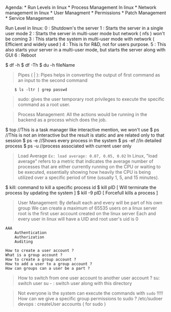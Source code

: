 Agenda: 
    * Run Levels in linux 
    * Process Management In linux 
    * Network management in linux 
    * User Managment 
    * Permissions 
    * Patch Management 
    * Service Management

Run Level in linux: 
    0 : Shutdown's the server 
    1 : Starts the server in a single user mode 
    2 : Starts the server in multi-user mode but network ( nfs ) won't be coming 
    3 : This starts the system in multi-user mode with network ( Efficient and widely used )
    4 : This is for R&D, not for users purpose. 
    5 : This also starts your server in a multi-user mode, but starts the server along with GUI
    6 : Reboot

$ df -h 
$ df -Th
$ du -h fileName

> Pipes ( | ):
    Pipes helps in converting the output of first command as an input to the second command 

        $ ls -ltr | grep passwd

> sudo: gives the user temporary root privileges to execute the specific command as a root user.

> Process Management:
    All the actions would be running in the backend as a process which does the job.

$ top   //This is a task manager like interactive mention, we won't use
$ ps   //This is not an interactive but the result is static and are related only to that session
$ ps -e   //Shows every process in the system
$ ps -ef  //In detailed process
$ ps -u   //process associated with current user only

> Load Average
    `Ex: load average: 0.07, 0.05, 0.02`
    In Linux, "load average" refers to a metric that indicates the average number of processes that are either currently running on the CPU or waiting to be executed, essentially showing how heavily the CPU is being utilized over a specific period of time (usually 1, 5, and 15 minutes). 

$ kill: command to kill a specific process id 
    $ kill pID     [ Will terminate the process by updating the system ]
    $ kill -9 pID  [ Forcefull kills a process ]

> User Management: 
    By default each and every will be part of his own group 
    We can create a maximum of 65535 users on a linux server
    root is the first user account created on the linux server
    Each and every user in linux will have a UID and root user's uid is 0

    AAA
        Authentication 
        Authorization
        Auditing
    
    How to create a user account ?
    What is a group account ?
    How to create a group account ?
    How to add a user to a group account ?
    How can groups can a user be a part ?

> How to switch from one user account to another user account ?
    su: switch user
    su - : switch user along with this directory

> Not everyone is the system can execute the commands with `sudo` !!!!!
    How can we give a specific group permissions to sudo ?
        /etc/sudoer
        devops : createUser accounts ( for sudo )
        